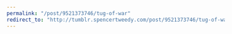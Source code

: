 ```yaml
---
permalink: "/post/9521373746/tug-of-war"
redirect_to: "http://tumblr.spencertweedy.com/post/9521373746/tug-of-war"
---
```

